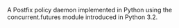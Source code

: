 A Postfix policy daemon implemented in Python using the concurrent.futures module introduced in Python 3.2.


